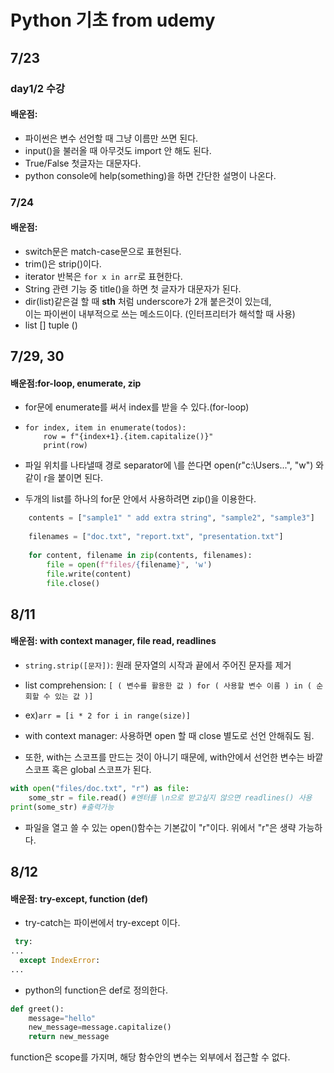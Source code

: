 # Python 기초 from udemy

## 7/23 <br>

### day1/2 수강
#### 배운점:
- 파이썬은 변수 선언할 때 그냥 이름만 쓰면 된다.
- input()을 불러올 때 아무것도 import 안 해도 된다.
- True/False 첫글자는 대문자다.
- python console에 help(something)을 하면 간단한 설명이 나온다.

### 7/24

#### 배운점:
- switch문은 match-case문으로 표현된다.
- trim()은 strip()이다.
- iterator 반복은 `for x in arr`로 표현한다.
- String 관련 기능 중 title()을 하면 첫 글자가 대문자가 된다.
- dir(list)같은걸 할 때 __sth__ 처럼 underscore가 2개 붙은것이 있는데,<br> 
이는 파이썬이 내부적으로 쓰는 메소드이다. (인터프리터가 해석할 때 사용)
- list [] tuple ()

## 7/29, 30
#### 배운점:for-loop, enumerate, zip
-  for문에 enumerate를 써서 index를 받을 수 있다.(for-loop)
- ``` 
  for index, item in enumerate(todos):
      row = f"{index+1}.{item.capitalize()}"
      print(row)
  ```
  
- 파일 위치를 나타낼때 경로 separator에 \를 쓴다면
open(r"c:\Users...", "w") 와 같이 r을 붙이면 된다.

- 두개의 list를 하나의 for문 안에서 사용하려면 zip()을 이용한다.
```python
    contents = ["sample1" " add extra string", "sample2", "sample3"]
    
    filenames = ["doc.txt", "report.txt", "presentation.txt"]
    
    for content, filename in zip(contents, filenames):
        file = open(f"files/{filename}", 'w')
        file.write(content)
        file.close()
```

## 8/11
#### 배운점: with context manager, file read, readlines
- ```string.strip([문자])```: 원래 문자열의 시작과 끝에서 주어진 문자를 제거 <br>
- list comprehension: ```[ ( 변수를 활용한 값 ) for ( 사용할 변수 이름 ) in ( 순회할 수 있는 값 )]```
- ex)```arr = [i * 2 for i in range(size)]```

- with context manager: 사용하면 open 할 때 close 별도로 선언 안해줘도 됨.
- 또한, with는 스코프를 만드는 것이 아니기 때문에, with안에서 선언한 변수는 바깥 스코프 혹은 global 스코프가 된다.
```python
with open("files/doc.txt", "r") as file:
    some_str = file.read() #엔터를 \n으로 받고싶지 않으면 readlines() 사용
print(some_str) #출력가능
```
- 파일을 열고 쓸 수 있는 open()함수는 기본값이 "r"이다. 위에서 "r"은 생략 가능하다.

## 8/12
#### 배운점: try-except, function (def)

- try-catch는 파이썬에서 try-except 이다.
```python
 try:
...
  except IndexError:
...

```
- python의 function은 def로 정의한다.

```python
def greet():
    message="hello"
    new_message=message.capitalize()
    return new_message
```
function은 scope를 가지며, 해당 함수안의 변수는 외부에서 접근할 수 없다.

